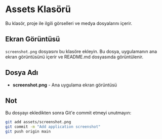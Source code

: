 # Assets Klasörü

Bu klasör, proje ile ilgili görselleri ve medya dosyalarını içerir.

## Ekran Görüntüsü

`screenshot.png` dosyasını bu klasöre ekleyin. Bu dosya, uygulamanın ana ekran görüntüsünü içerir ve README.md dosyasında görüntülenir.

## Dosya Adı
- **screenshot.png** - Ana uygulama ekran görüntüsü

## Not
Bu dosyayı ekledikten sonra Git'e commit etmeyi unutmayın:
```bash
git add assets/screenshot.png
git commit -m "Add application screenshot"
git push origin main
```
